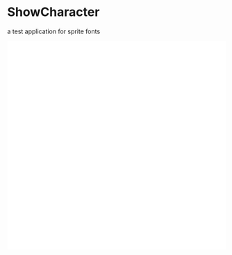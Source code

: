 # ShowCharacter
a test application for sprite fonts

![/lib/ABC%203x5.png](https://raw.githubusercontent.com/mrehfeld-code/ShowCharacter/master/lib/ABC%203x5.png)
